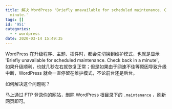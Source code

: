 ```yaml
---
title: 解决 WordPress 'Briefly unavailable for scheduled maintenance. Check back in a
  minute.'
tags: []
id: '951'
categories:
  - - wordpress
date: 2020-03-14 15:49:35
---
```


WordPress 在升级程序、主题、插件时，都会先切换到维护模式，也就是显示 'Briefly unavailable for scheduled maintenance. Check back in a minute'，如果升级顺利，也就几秒左右就恢复正常；但是如果由于网速不佳等原因导致升级中断，WordPress 就会一直停留在维护模式，不论前台还是后台。

如何解决这个问题呢？

马上通过 FTP 登录你的网站，删除 WordPress 根目录下的 `.maintenance` ，刷新网页即可。

